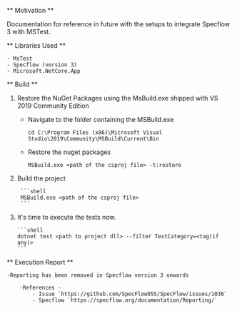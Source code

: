 ** Motivation **

 Documentation for reference in future with the setups to integrate Specflow 3 with MSTest.

** Libraries Used **

	- MsTest
	- Specflow (version 3)
	- Microsoft.NetCore.App

** Build **

1. Restore the NuGet Packages using the MsBuild.exe shipped with VS 2019 Community Edition

	- Navigate to the folder containing the MSBuild.exe
		
		```shell
		cd C:\Program Files (x86)\Microsoft Visual Studio\2019\Community\MSBuild\Current\Bin
		```
	
	- Restore the nuget packages
	
		```shell
		MSBuild.exe <path of the csproj file> -t:restore
		```
2. Build the project 

		```shell
		MSBuild.exe <path of the csproj file>
		```

3.  It's time to execute the tests now.

		```shell
		dotnet test <path to project dll> --filter TestCategory=<tag(if any)>
		```

** Execution Report **
	
	-Reporting has been removed in Specflow version 3 onwards 
	
		-References - 
			- Issue `https://github.com/SpecFlowOSS/SpecFlow/issues/1036`
			- Specflow `https://specflow.org/documentation/Reporting/`
	
	
	